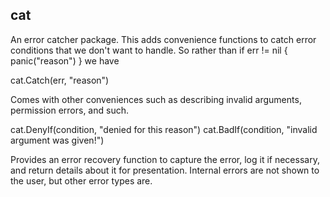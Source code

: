 ## cat

An error catcher package. This adds convenience functions to catch error conditions that
we don't want to handle. So rather than if err != nil { panic("reason") } we have 

cat.Catch(err, "reason")

Comes with other conveniences such as describing invalid arguments, permission errors,
and such.

cat.DenyIf(condition, "denied for this reason")
cat.BadIf(condition, "invalid argument was given!")

Provides an error recovery function to capture the error, log it if necessary, and return
details about it for presentation. Internal errors are not shown to the user, but other
error types are.
